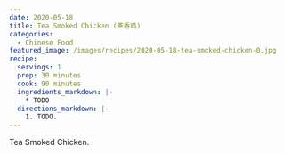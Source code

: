 ```yaml
---
date: 2020-05-18
title: Tea Smoked Chicken (茶香鸡)
categories:
  - Chinese Food
featured_image: /images/recipes/2020-05-18-tea-smoked-chicken-0.jpg
recipe:
  servings: 1
  prep: 30 minutes
  cook: 90 minutes
  ingredients_markdown: |-
    * TODO
  directions_markdown: |-
    1. TODO.
---
```

Tea Smoked Chicken.